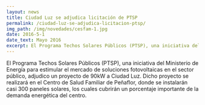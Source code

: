 ```yaml
---
layout: news
title: Ciudad Luz se adjudica licitación de PTSP
permalink: /ciudad-luz-se-adjudica-licitacion-ptsp/
img_path: /img/novedades/cesfam-1.jpg
date: 2016-5-1
date_text: Mayo 2016
excerpt: El Programa Techos Solares Públicos (PTSP), una iniciativa del Ministerio de Energía para estimular el mercado de soluciones fotovoltaicas en el...
---
```


El Programa Techos Solares Públicos (PTSP), una iniciativa del Ministerio de Energía para estimular el mercado de soluciones fotovoltaicas en el sector público, adjudico un proyecto de 90kW a Ciudad Luz. Dicho proyecto se realizará en el Centro de Salud Familiar de Peñaflor, donde se instalarán casi 300 paneles solares, los cuales cubrirán un porcentaje importante de la demanda energética del centro.
